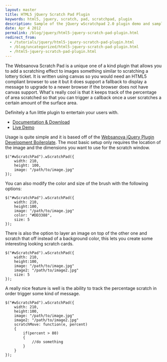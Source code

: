 ```yaml
---
layout: master
title: HTML5 jQuery Scratch Pad Plugin
keywords: html5, jquery, scratch, pad, scratchpad, plugin
description: Sample of the jQuery wScratchpad 2.0 plugin demo and sample code.
date: Apr 4 2012
permalink: /blog/jquery/html5-jquery-scratch-pad-plugin.html
redirect_from:
  - /tutorials/jquery/html5-jquery-scratch-pad-plugin.html
  - /blog/uncategorized/html5-jquery-scratch-pad-plugin.html
  - /html5-jquery-scratch-pad-plugin.html
---
```


The Websanova Scratch Pad is a unique one of a kind plugin that allows you to add a scratching effect to images something similar to scratching a lottery ticket.  It is written using canvas so you would need an HTML5 compliant browser to use it but it does support a fallback to display a message to upgrade to a newer browser if the browser does not have canvas support.  What's really cool is that it keeps track of the percentage of area scratched so that you can trigger a callback once a user scratches a certain amount of the surface area.

Definitely a fun little plugin to entertain your users with.

- [Documentation & Download](https://github.com/websanova/wScratchPad) 
- [Live Demo](http://wscratchpad.websanova.com) 

Usage is quite simple and it is based off of the [Websanova jQuery Plugin Development Boilerplate](http://wboiler.websanova.com).  The most basic setup only requires the location of the image and the dimensions you want to use for the scratch window.

~~~
$("#wScratchPad").wScratchPad({
    width: 210,
    height: 100,
    image: "/path/to/image.jpg"
});
~~~

You can also modify the color and size of the brush with the following options:

~~~
$("#wScratchPad").wScratchPad({
    width: 210,
    height:100,
    image: "/path/to/image.jpg"
    color: "#DD3388",
    size: 5
});
~~~

There is also the option to layer an image on top of the other one and scratch that off instead of a background color, this lets you create some interesting looking scratch cards.

~~~
$("#wScratchPad").wScratchPad({
    width: 210,
    height:100,
    image: "/path/to/image.jpg"
    image2: "/path/to/image2.jpg"
    size: 5
});
~~~

A really nice feature is well is the ability to track the percentage scratch in order trigger some kind of message.

~~~
$("#wScratchPad").wScratchPad({
    width: 210,
    height:100,
    image: "/path/to/image.jpg"
    image2: "/path/to/image2.jpg"
    scratchMove: function(e, percent)
    {
        if(percent > 80)
        {
            //do something
        }
    }
});
~~~